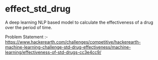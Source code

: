 # effect_std_drug

A deep learning NLP based model to calculate the effectiveness of a drug over the period of time. 

Problem Statement :- https://www.hackerearth.com/challenges/competitive/hackerearth-machine-learning-challenge-std-drug-effectiveness/machine-learning/effectiveness-of-std-drugs-cc3e4cc9/

